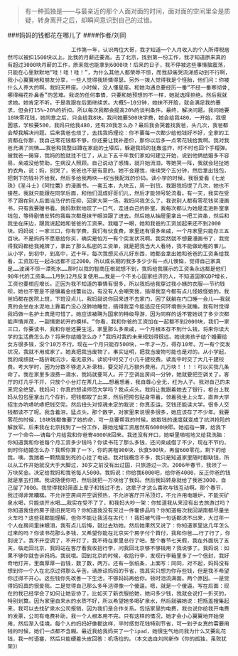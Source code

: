 > 有一种孤独是——与最亲近的那个人面对面的时间，面对面的空间里全是质疑，转身离开之后，却瞬间意识到自己的过错。

###妈妈的钱都花在哪儿了
####作者/刘同

						工作第一年，认识两位大哥，我才知道一个人月收入的个人所得税居然可以被扣1500块以上。比我的月薪还要高。去了北京，找到第一份工作，我才知道原来真的有超过3000块月薪的工作，原来我也能拿到6000块！后来的日子，我不停被这些事情脑震荡，只能在心里默默地“哇！哇！哇！”，为什么其他人都荣辱不惊，而我却痛哭流涕感动到不行啊，我小心翼翼地和朋友分享，一些人觉得我矫情得瑟，另外一拨人觉得我是个怪胎，他们问：你被什么人养大的啊。我妈天秤座。小时候，没人懂星座。和她沟通总要经历一番“不经一番寒彻骨,哪得梅花扑鼻香”的苦难。我说的任何事情，只要和她预想的不一样，她就选择拒绝。然后我就求她。她肯定不听。于是我跟在后面继续求。大概5~10分钟，她抹不开脸，就会满足我的要求，但会打15%~20%的折扣。所以每次我都会提高20%的谈判条件。最终，解决问题。我问她要10块零花钱，她同意之后，只会给我8块。我问她要500块学费，她会给我480。一开始，我很困惑，学校要500，我妈只给我480，还有20我怎么办？最后我会哭着找我爸，头几次，我爸都会帮我解决问题。后来我爸也烦了，去找我妈理论：你不要每一次都少给他钱好不好，全家的工资都在你那，我自己零花钱都不够，你还要让我补差价，那你以后多一点零花钱给我啊。我对我爸充满了同情……我爸和我整日蹲在家庭的土壕后，躲避我妈的狂轰滥炸，时不时也回个手榴弹。被我爸一揭穿，我妈的脸就挂不住了，从上下五千年我们家如何建立开始，说到他俩结婚多不容易，亲戚没给赞助，生病没人照顾。自己说动了感情，就开始流泪，等她哭一阵，我就会轻扯她的衣角，说：妈，别哭了，爸爸也不是有意的。她不会理我，继续哭个五分钟，然后拿出钱包，把剩下的钱补齐给我，然后多给我两块——权当我配戏的价码。读小学的时候，我很爱看《七龙珠》《圣斗士》《阿拉蕾》的漫画书，一套五本，九块五，周一到货。我跟我妈提了几次，她也不接茬。我就只能跟在同学后面，和他们混成好哥们儿，然后才能领号轮流看。有一天，我实在受不了跟在别人后面当马仔的压抑，回家大哭一场。我妈问我怎么了，我说别人都有零花钱买漫画书，只有我要蹭书看。我妈默默地叹了一口气，走进自己的卧室。我每次都认为她是走进卧室拿钱包，等待剧情反转的我每次都是抹干眼泪跟了进去。然后她从抽屉里拿出一把工资条，然后和我坐在床边，跟我说起她和爸爸的工资来。我瞄了一眼，她和我爸的工资加起来还不到2000块。妈妈说：一家三口，你有学费，我们有伙食费，家里还有很多亲戚，一个月家里只能存三五百块。不是妈妈不愿意给你买，确实是怕万一有个突发状况啊。我突然就不想要漫画书了，我觉得我妈都给我摊牌了，拿出了那么私密的工资单，就是把我当大人看待，我不能做幼稚的事儿。从小学，到初中，到高中，近十年，每次我想买点儿好东西，她都会拿出她和爸爸的工资条给我看，工资加在一起永远都不过2000。所以成长期的我多多少少有一点儿懊恼，觉得自己家真是……波澜不惊一潭死水……那时以我的智商压根就想不到，我妈给我展示的工资条永远都是他们90年代的工资条……1月到12月反复使用……我是一个不关心国家经济的人，不知道国家GDP增长，工资也要相应增长。正因为我不知道的事情有很多，所以我妈给我穿过我小姨的衣服——节约钱呗，她也不管是不是镶着金线蕾丝边，有没有人会嘲笑我，搞得我至今都有点儿怪娘怪娘的。我爸妈都在医院上班，下班没点儿，我妈就说你回来进不去家门，困了就躺在门口睡一会儿——我就真的会坐在水泥地上靠着门没心没肺地睡觉，搞得我至今能适应任何环境倒头就睡。我有时觉得我妈做一名护士真是可惜了。她应该被聘为国家的特级导游，因为同样的话不管她说了多少次都能声情并茂，一副情窦初开的模样。“你看，我和你爸的工资加在一起都不到2000块，我们一家三口，你要读书，我和你爸还要生活，家里那么多亲戚，一个月根本存不到什么钱，将来你读大学的生活费怎么办？将来你结婚怎么办？”我妈对我的未来规划得很远。她说男孩子结个婚要给女方很多钱，没个10万不行。现在一个月只能存500块，一年才一万，得存10年。万一有个突发状况，我就不用成家了。她真把我当废物了。事实证明，把我当废物可能也是对的。从小学起，我的成绩就一路折戟沉沙，毫无意外。读初中时交了小几千建校费。读高中时交了大几千建校费。考大学时，因为分数不够进入补录档，要交好几万额外费用。几万块！！！！可以买我几条命了。我在家里多浪费一滴水，我妈就要骂人。开了空调出房间一分钟，她就要把空调关了。客厅的灯几乎不开，只放个小台灯在茶几上……想着想着，我自尊心全无，枉为人子。我对自己的未来完全绝望。我妈问：你真的想读师范大学吗？我点点头。我妈让我跟着她去了银行，柜台上我妈从包包里拿出几个存折，把钱都取了出来，然后把挎包贴身带着，领着我坐上火车，直奔大学招生办吭哧吭哧把钱交完。然后扭头对惊魂未定的我说：你真走运，交钱还能读大学。很多人交钱都读不了呢。我含着泪，猛点头。那个数字，对家里来说很多很多，她应该存了不少年。我要零花的时候，10块钱都像要了她的命，可一旦要帮我的时候，她取钱的速度就变成了抗洪抢险的解放军。后来我在北京找到了一份工作，跟她炫耀工资居然有6000块耶。她掐指一算，给我下了一个命令——请每个月给我和你爸寄4000块回来。我还没有开口，她噼里啪啦地又给我洗脑：你知道我和你爸每个月工资多少钱吗？你读书花了那么多钱，还问亲戚借了不少，现在不节约，到时你结婚怎么办？我帮你算了一下，你的房租900块，伙食500块，再留600零花，剩下的给我。噢。我揣着一颗颓废到死的心挂了电话。我对钱概念不多，我只是知道家里随时都缺钱，所以从工作开始就没大手大脚过，30岁之前没有出过国，只旅游过一次。2006年春节，我领了一万块奖金。决定给我妈和我爸每人5000。我妈说：你给我6000吧，给你爸4000，反正你爸的钱就是拿去打牌。我说随便你吧，然后就把一万块给了我妈。然后我妈转身就给了我爸3000，自己留了7000。我觉得我妈简直上辈子和钱过不去，这辈子才这么喜欢与钱互动啊。那个春节，我过得非常糟糕。不允许空房间开空调预热，不允许客厅开吊顶灯，不允许用电暖炉，不能买矿泉水喝，只能烧开水喝……我实在受不了了，和我妈大吵一架：你知道我从来没有出去旅游过吗？你知道我住的房子是旧民宅吗？你知道我没有买过一件奢侈品吗？你知道每次我回湖南都尽量坐火车吗？这些我都能理解，但你不能让我活在古代！！我妈被气得一句话都说不出来，大过年一个人在房间里抹眼泪，我有点儿后悔，就过去劝她，然后她果然又说了：你知道家里这几年怎么过来的吗？你读书花那么多钱，又希望你能在北京买个房子付个首付，我和你爸……行了行了，你别说了。我不开空调了，不开灯了，我不待在家里总行了吧。整个春节七天假，我在外面玩了五天，临走回北京，我妈站在客厅看我收拾行李，问我回北京够不够钱用？我说够了。我妈说：如果不够你就告诉妈妈。我说哦。回到北京的时候，收拾行李，发现行李箱里多了一个信封，我好奇地打开，里面厚厚一沓钱，数了数，两万。还有一张纸条，上面写：同同，对不起，妈妈没有想到你一个人在北京过得那么辛苦。请原谅妈妈的节省，我其实只想为你存些钱，但是我不希望你过得不开心。这些钱你先改善一下生活，不够妈妈再给你。顿时泪流满面。两个原因。一是觉得妈妈真的很爱我。二是觉得自己那么多年活得像一个傻逼。嗯，就是一个傻逼。写在后面：现在的我已经学会了如何让她妥协了，比如买了新衣服给她，她问多少钱，我就会说打一折买的，特别划算。因为家里自来水的水质不好，所以希望她多喝矿泉水，然后就骗她说：把瓶盖搜集起来，我可以去找矿泉水公司报销，因为我们是合作关系。包括家里的电费，我也说你给我开电费的发票，公司有电费补助，我一个人根本用不完。只有这样的情况，她才会小心翼翼地开始使用，然后渐入佳境。每个人的妈妈好像都这样，平时感觉花钱特别节省，可一到子女真的需要用钱的时候，她们一点都不含糊。最近我给我妈买了一个ipad，她很生气地问我为什么又要乱花钱，我一时语塞，然后只能硬着头皮回答：机场捡的。（本文选自刘同新作《你的孤独，虽败犹荣》）			  		